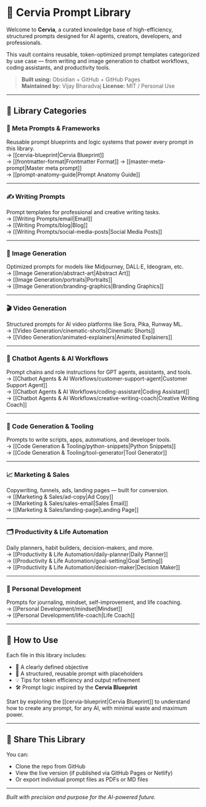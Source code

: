 # 🧠 Cervia Prompt Library

Welcome to **Cervia**, a curated knowledge base of high-efficiency, structured prompts designed for AI agents, creators, developers, and professionals.

This vault contains reusable, token-optimized prompt templates categorized by use case — from writing and image generation to chatbot workflows, coding assistants, and productivity tools.

> **Built using:** Obsidian + GitHub + GitHub Pages  
> **Maintained by:** Vijay Bharadvaj 
> **License:** MIT / Personal Use

---

## 📂 Library Categories

### 🧩 Meta Prompts & Frameworks
Reusable prompt blueprints and logic systems that power every prompt in this library.  
→ [[cervia-blueprint|Cervia Blueprint]]  
→ [[frontmatter-format|Frontmatter Format]]
→ [[master-meta-prompt|Master meta prompt]]  
→ [[prompt-anatomy-guide|Prompt Anatomy Guide]]

---

### ✍️ Writing Prompts
Prompt templates for professional and creative writing tasks.  
→ [[Writing Prompts/email|Email]]  
→ [[Writing Prompts/blog|Blog]]  
→ [[Writing Prompts/social-media-posts|Social Media Posts]]

---

### 🎨 Image Generation
Optimized prompts for models like Midjourney, DALL·E, Ideogram, etc.  
→ [[Image Generation/abstract-art|Abstract Art]]  
→ [[Image Generation/portraits|Portraits]]  
→ [[Image Generation/branding-graphics|Branding Graphics]]

---

### 🎬 Video Generation
Structured prompts for AI video platforms like Sora, Pika, Runway ML.  
→ [[Video Generation/cinematic-shorts|Cinematic Shorts]]  
→ [[Video Generation/animated-explainers|Animated Explainers]]

---

### 🤖 Chatbot Agents & AI Workflows
Prompt chains and role instructions for GPT agents, assistants, and tools.  
→ [[Chatbot Agents & AI Workflows/customer-support-agent|Customer Support Agent]]  
→ [[Chatbot Agents & AI Workflows/coding-assistant|Coding Assistant]]  
→ [[Chatbot Agents & AI Workflows/creative-writing-coach|Creative Writing Coach]]

---

### 🔧 Code Generation & Tooling
Prompts to write scripts, apps, automations, and developer tools.  
→ [[Code Generation & Tooling/python-snippets|Python Snippets]]  
→ [[Code Generation & Tooling/tool-generator|Tool Generator]]

---

### 📈 Marketing & Sales
Copywriting, funnels, ads, landing pages — built for conversion.   
→ [[Marketing & Sales/ad-copy|Ad Copy]]  
→ [[Marketing & Sales/sales-email|Sales Email]]  
→ [[Marketing & Sales/landing-page|Landing Page]]

---

### 🗂 Productivity & Life Automation
Daily planners, habit builders, decision-makers, and more.  
→ [[Productivity & Life Automation/daily-planner|Daily Planner]]  
→ [[Productivity & Life Automation/goal-setting|Goal Setting]]  
→ [[Productivity & Life Automation/decision-maker|Decision Maker]]

---

### 🌱 Personal Development
Prompts for journaling, mindset, self-improvement, and life coaching.  
→ [[Personal Development/mindset|Mindset]]  
→ [[Personal Development/life-coach|Life Coach]]

---

## 📌 How to Use

Each file in this library includes:
- 📌 A clearly defined objective
- 🧠 A structured, reusable prompt with placeholders
- 💡 Tips for token efficiency and output refinement
- 🛠️ Prompt logic inspired by the **Cervia Blueprint**

Start by exploring the [[cervia-blueprint|Cervia Blueprint]] to understand how to create any prompt, for any AI, with minimal waste and maximum power.

---

## 🔗 Share This Library

You can:
- Clone the repo from GitHub
- View the live version (if published via GitHub Pages or Netlify)
- Or export individual prompt files as PDFs or MD files

---

*Built with precision and purpose for the AI-powered future.*

